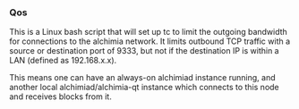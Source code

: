 ### Qos ###

This is a Linux bash script that will set up tc to limit the outgoing bandwidth for connections to the alchimia network. It limits outbound TCP traffic with a source or destination port of 9333, but not if the destination IP is within a LAN (defined as 192.168.x.x).

This means one can have an always-on alchimiad instance running, and another local alchimiad/alchimia-qt instance which connects to this node and receives blocks from it.
